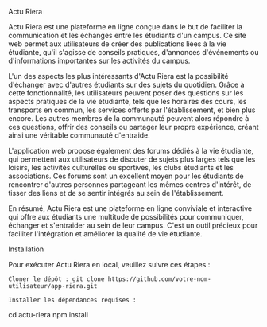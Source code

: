Actu Riera

Actu Riera est une plateforme en ligne conçue dans le but de faciliter la communication et les échanges entre les étudiants d'un campus. Ce site web permet aux utilisateurs de créer des publications liées à la vie étudiante, qu'il s'agisse de conseils pratiques, d'annonces d'événements ou d'informations importantes sur les activités du campus.

L'un des aspects les plus intéressants d'Actu Riera est la possibilité d'échanger avec d'autres étudiants sur des sujets du quotidien. Grâce à cette fonctionnalité, les utilisateurs peuvent poser des questions sur les aspects pratiques de la vie étudiante, tels que les horaires des cours, les transports en commun, les services offerts par l'établissement, et bien plus encore. Les autres membres de la communauté peuvent alors répondre à ces questions, offrir des conseils ou partager leur propre expérience, créant ainsi une véritable communauté d'entraide.

L'application web propose également des forums dédiés à la vie étudiante, qui permettent aux utilisateurs de discuter de sujets plus larges tels que les loisirs, les activités culturelles ou sportives, les clubs étudiants et les associations. Ces forums sont un excellent moyen pour les étudiants de rencontrer d'autres personnes partageant les mêmes centres d'intérêt, de tisser des liens et de se sentir intégrés au sein de l'établissement.

En résumé, Actu Riera est une plateforme en ligne conviviale et interactive qui offre aux étudiants une multitude de possibilités pour communiquer, échanger et s'entraider au sein de leur campus. C'est un outil précieux pour faciliter l'intégration et améliorer la qualité de vie étudiante.


Installation

Pour exécuter Actu Riera en local, veuillez suivre ces étapes :

    Cloner le dépôt : git clone https://github.com/votre-nom-utilisateur/app-riera.git

    Installer les dépendances requises :
cd actu-riera
npm install
